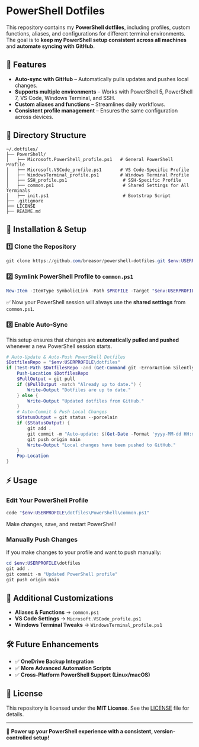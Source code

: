 # PowerShell Dotfiles

This repository contains my **PowerShell dotfiles**, including profiles, custom functions, aliases, and configurations for different terminal environments. The goal is to **keep my PowerShell setup consistent across all machines** and **automate syncing with GitHub**.

## 📌 Features
- **Auto-sync with GitHub** – Automatically pulls updates and pushes local changes.
- **Supports multiple environments** – Works with PowerShell 5, PowerShell 7, VS Code, Windows Terminal, and SSH.
- **Custom aliases and functions** – Streamlines daily workflows.
- **Consistent profile management** – Ensures the same configuration across devices.

## 📂 Directory Structure
```
~/.dotfiles/
├── PowerShell/
│   ├── Microsoft.PowerShell_profile.ps1   # General PowerShell Profile
│   ├── Microsoft.VSCode_profile.ps1       # VS Code-Specific Profile
│   ├── WindowsTerminal_profile.ps1        # Windows Terminal Profile
│   ├── SSH_profile.ps1                     # SSH-Specific Profile
│   ├── common.ps1                          # Shared Settings for All Terminals
│   ├── init.ps1                            # Bootstrap Script
├── .gitignore
├── LICENSE
├── README.md
```

## 🚀 Installation & Setup
### **1️⃣ Clone the Repository**
```powershell
git clone https://github.com/breasor/powershell-dotfiles.git $env:USERPROFILE\dotfiles
```

### **2️⃣ Symlink PowerShell Profile to `common.ps1`**
```powershell
New-Item -ItemType SymbolicLink -Path $PROFILE -Target "$env:USERPROFILE\dotfiles\PowerShell\common.ps1" -Force
```
✅ Now your PowerShell session will always use the **shared settings** from `common.ps1`.

### **3️⃣ Enable Auto-Sync**
This setup ensures that changes are **automatically pulled and pushed** whenever a new PowerShell session starts.
```powershell
# Auto-Update & Auto-Push PowerShell Dotfiles
$DotfilesRepo = "$env:USERPROFILE\dotfiles"
if (Test-Path $DotfilesRepo -and (Get-Command git -ErrorAction SilentlyContinue)) {
    Push-Location $DotfilesRepo
    $PullOutput = git pull
    if ($PullOutput -match "Already up to date.") {
        Write-Output "Dotfiles are up to date."
    } else {
        Write-Output "Updated dotfiles from GitHub."
    }
    # Auto-Commit & Push Local Changes
    $StatusOutput = git status --porcelain
    if ($StatusOutput) {
        git add .
        git commit -m "Auto-update: $(Get-Date -Format 'yyyy-MM-dd HH:mm:ss')"
        git push origin main
        Write-Output "Local changes have been pushed to GitHub."
    }
    Pop-Location
}
```

## ⚡ Usage
### **Edit Your PowerShell Profile**
```powershell
code "$env:USERPROFILE\dotfiles\PowerShell\common.ps1"
```
Make changes, save, and restart PowerShell!

### **Manually Push Changes**
If you make changes to your profile and want to push manually:
```powershell
cd $env:USERPROFILE\dotfiles
git add .
git commit -m "Updated PowerShell profile"
git push origin main
```

## 📖 Additional Customizations
- **Aliases & Functions** → `common.ps1`
- **VS Code Settings** → `Microsoft.VSCode_profile.ps1`
- **Windows Terminal Tweaks** → `WindowsTerminal_profile.ps1`

## 🛠️ Future Enhancements
- ✅ **OneDrive Backup Integration**
- ✅ **More Advanced Automation Scripts**
- ✅ **Cross-Platform PowerShell Support (Linux/macOS)**

## 📜 License
This repository is licensed under the **MIT License**. See the [LICENSE](LICENSE) file for details.

---
🚀 **Power up your PowerShell experience with a consistent, version-controlled setup!**

